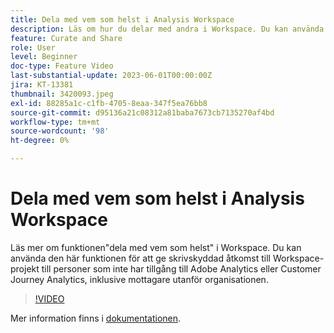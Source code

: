 ```yaml
---
title: Dela med vem som helst i Analysis Workspace
description: Läs om hur du delar med andra i Workspace. Du kan använda den här funktionen för att ge skrivskyddad åtkomst till Workspace-projekt till personer som inte har tillgång till Adobe Analytics eller CJA, inklusive mottagare utanför organisationen.
feature: Curate and Share
role: User
level: Beginner
doc-type: Feature Video
last-substantial-update: 2023-06-01T00:00:00Z
jira: KT-13381
thumbnail: 3420093.jpeg
exl-id: 88285a1c-c1fb-4705-8eaa-347f5ea76bb8
source-git-commit: d95136a21c08312a81baba7673cb7135270af4bd
workflow-type: tm+mt
source-wordcount: '98'
ht-degree: 0%

---
```


# Dela med vem som helst i Analysis Workspace

Läs mer om funktionen&quot;dela med vem som helst&quot; i Workspace. Du kan använda den här funktionen för att ge skrivskyddad åtkomst till Workspace-projekt till personer som inte har tillgång till Adobe Analytics eller Customer Journey Analytics, inklusive mottagare utanför organisationen.

>[!VIDEO](https://video.tv.adobe.com/v/3420093/?learn=on)

Mer information finns i [dokumentationen](https://experienceleague.adobe.com/docs/analytics/analyze/analysis-workspace/curate-share/share-projects.html?lang=sv-SE#share-public-link).
